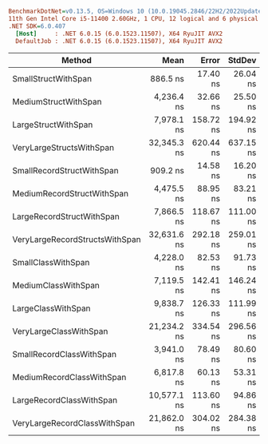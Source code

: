 ``` ini

BenchmarkDotNet=v0.13.5, OS=Windows 10 (10.0.19045.2846/22H2/2022Update)
11th Gen Intel Core i5-11400 2.60GHz, 1 CPU, 12 logical and 6 physical cores
.NET SDK=6.0.407
  [Host]     : .NET 6.0.15 (6.0.1523.11507), X64 RyuJIT AVX2
  DefaultJob : .NET 6.0.15 (6.0.1523.11507), X64 RyuJIT AVX2


```
|                              Method |        Mean |     Error |    StdDev |    Gen0 |    Gen1 |    Gen2 | Allocated |
|------------------------------------ |------------:|----------:|----------:|--------:|--------:|--------:|----------:|
|            SmallStructWithSpan |    886.5 ns |  17.40 ns |  26.04 ns |  1.2779 |  0.0372 |       - |   7.84 KB |
|           MediumStructWithSpan |  4,236.4 ns |  32.66 ns |  25.50 ns |  3.8147 |  0.3128 |       - |  23.46 KB |
|            LargeStructWithSpan |  7,978.1 ns | 158.72 ns | 194.92 ns |  6.3248 |  0.7858 |       - |  39.09 KB |
|       VeryLargeStructsWithSpan | 32,345.3 ns | 620.44 ns | 637.15 ns | 27.7710 | 27.7710 | 27.7710 |  85.97 KB |
|      SmallRecordStructWithSpan |    909.2 ns |  14.58 ns |  16.20 ns |  1.2779 |  0.0372 |       - |   7.84 KB |
|     MediumRecordStructWithSpan |  4,475.5 ns |  88.95 ns |  83.21 ns |  3.8147 |  0.3128 |       - |  23.46 KB |
|      LargeRecordStructWithSpan |  7,866.5 ns | 118.67 ns | 111.00 ns |  6.3171 |  0.7782 |       - |  39.09 KB |
| VeryLargeRecordStructsWithSpan | 32,631.6 ns | 292.18 ns | 259.01 ns | 27.7710 | 27.7710 | 27.7710 |  85.97 KB |
|             SmallClassWithSpan |  4,228.0 ns |  82.53 ns |  91.73 ns |  5.0964 |  0.8469 |       - |  31.27 KB |
|            MediumClassWithSpan |  7,119.5 ns | 142.41 ns | 146.24 ns |  7.6523 |  1.9073 |       - |   46.9 KB |
|             LargeClassWithSpan |  9,838.7 ns | 126.33 ns | 111.99 ns | 10.1929 |  2.5482 |       - |  62.52 KB |
|         VeryLargeClassWithSpan | 21,234.2 ns | 334.54 ns | 296.56 ns | 17.8528 |  0.0305 |       - |  109.4 KB |
|       SmallRecordClassWithSpan |  3,941.0 ns |  78.49 ns |  80.60 ns |  5.0964 |  0.8469 |       - |  31.27 KB |
|      MediumRecordClassWithSpan |  6,817.8 ns |  60.13 ns |  53.31 ns |  7.6523 |  1.9073 |       - |   46.9 KB |
|       LargeRecordClassWithSpan | 10,577.1 ns | 113.60 ns |  94.86 ns | 10.1929 |  2.5482 |       - |  62.52 KB |
|   VeryLargeRecordClassWithSpan | 21,862.0 ns | 304.02 ns | 284.38 ns | 17.8528 |  0.0305 |       - |  109.4 KB |
